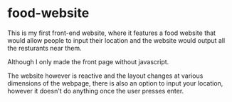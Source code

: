 # food-website

This is my first front-end website, where it features a food website that would allow people to input their location and the website would output all the resturants near them.

Although I only made the front page without javascript.

The website however is reactive and the layout changes at various dimensions of the webpage, there is also an option to input your location, however it doesn't do anything once 
the user presses enter. 
